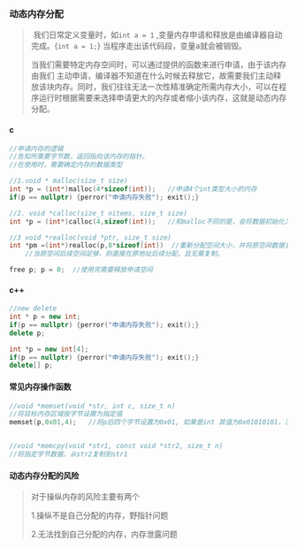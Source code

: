 ### 动态内存分配

> ​	我们日常定义变量时，如`int a = 1` ,变量内存申请和释放是由编译器自动完成。{`int a = 1;`}  当程序走出该代码段，变量a就会被销毁。
>
> ​	当我们需要特定内存空间时，可以通过提供的函数来进行申请，由于该内存由我们
> 主动申请，编译器不知道在什么时候去释放它，故需要我们主动释放该块内存。同时，我们往往无法一次性精准确定所需内存大小，可以在程序运行时根据需要来选择申请更大的内存或者缩小该内存，这就是动态内存分配。

#### c

```c
//申请内存的逻辑
//告知所需要字节数，返回指向该内存的指针。
//在使用时，需要确定内存的数据类型

//1.void * malloc(size_t size)
int *p = (int*)malloc(4*sizeof(int));   //申请4个int类型大小的内存
if(p == nullptr) {perror("申请内存失败"); exit();}

//2. void *calloc(size_t nitems, size_t size)   
int *p = (int*)calloc(4,sizeof(int));   //和malloc不同的是，会将数据初始化为0

//3 void *realloc(void *ptr, size_t size) 
int *pm =(int*)realloc(p,8*sizeof(int))  //重新分配空间大小，并将原空间数据复制，
    //当原空间后续空间足够，则直接在原地址后续分配，且无需复制。

free p; p = 0;  //使用完需要释放申请空间
```

#### c++

```c++
//new delete
int * p = new int;
if(p == nullptr) {perror("申请内存失败"); exit();}
delete p;

int *p = new int[4];
if(p == nullptr) {perror("申请内存失败"); exit();}
delete[] p;
```

#### 常见内存操作函数

```c++
//void *memset(void *str, int c, size_t n) 
//将目标内存区域按字节设置为指定值   
memset(p,0x01,4);   //将p后四个字节设置为0x01, 如果是int 其值为0x01010101，注意数据在内存以小端序存储，cpu从低位开始处理数据更高效。


//void *memcpy(void *str1, const void *str2, size_t n) 
//将指定字节数据，从str2复制到str1

```

#### 动态内存分配的风险

> 对于操纵内存的风险主要有两个
>
> 1.操纵不是自己分配的内存，野指针问题
>
> 2.无法找到自己分配的内存，内存泄露问题
